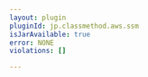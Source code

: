 ```yaml
---
layout: plugin
pluginId: jp.classmethod.aws.ssm
isJarAvailable: true
error: NONE
violations: []

---
```

